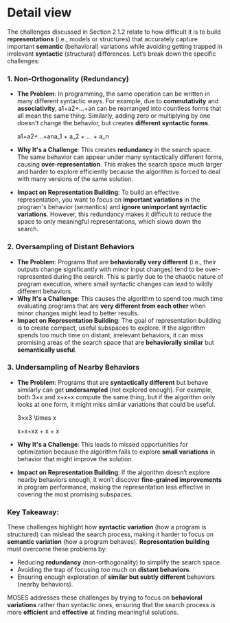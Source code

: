 # Detail view

The challenges discussed in Section 2.1.2 relate to how difficult it is to build **representations** (i.e., models or structures) that accurately capture important **semantic** (behavioral) variations while avoiding getting trapped in irrelevant **syntactic** (structural) differences. Let’s break down the specific challenges:

### 1. **Non-Orthogonality (Redundancy)**

- **The Problem**: In programming, the same operation can be written in many different syntactic ways. For example, due to **commutativity** and **associativity**, a1+a2+...+an can be rearranged into countless forms that all mean the same thing. Similarly, adding zero or multiplying by one doesn't change the behavior, but creates **different syntactic forms**.
    
    a1+a2+...+ana_1 + a_2 + ... + a_n
    
- **Why It's a Challenge**: This creates **redundancy** in the search space. The same behavior can appear under many syntactically different forms, causing **over-representation**. This makes the search space much larger and harder to explore efficiently because the algorithm is forced to deal with many versions of the same solution.
- **Impact on Representation Building**: To build an effective representation, you want to focus on **important variations** in the program's behavior (semantics) and **ignore unimportant syntactic variations**. However, this redundancy makes it difficult to reduce the space to only meaningful representations, which slows down the search.

### 2. **Oversampling of Distant Behaviors**

- **The Problem**: Programs that are **behaviorally very different** (i.e., their outputs change significantly with minor input changes) tend to be over-represented during the search. This is partly due to the chaotic nature of program execution, where small syntactic changes can lead to wildly different behaviors.
- **Why It's a Challenge**: This causes the algorithm to spend too much time evaluating programs that are **very different from each other** when minor changes might lead to better results.
- **Impact on Representation Building**: The goal of representation building is to create compact, useful subspaces to explore. If the algorithm spends too much time on distant, irrelevant behaviors, it can miss promising areas of the search space that are **behaviorally similar** but **semantically useful**.

### 3. **Undersampling of Nearby Behaviors**

- **The Problem**: Programs that are **syntactically different** but behave similarly can get **undersampled** (not explored enough). For example, both 3×x and x+x+x compute the same thing, but if the algorithm only looks at one form, it might miss similar variations that could be useful.
    
    3×x3 \times x
    
    x+x+xx + x + x
    
- **Why It's a Challenge**: This leads to missed opportunities for optimization because the algorithm fails to explore **small variations** in behavior that might improve the solution.
- **Impact on Representation Building**: If the algorithm doesn’t explore nearby behaviors enough, it won’t discover **fine-grained improvements** in program performance, making the representation less effective in covering the most promising subspaces.

### Key Takeaway:

These challenges highlight how **syntactic variation** (how a program is structured) can mislead the search process, making it harder to focus on **semantic variation** (how a program behaves). **Representation building** must overcome these problems by:

- Reducing **redundancy** (non-orthogonality) to simplify the search space.
- Avoiding the trap of focusing too much on **distant behaviors**.
- Ensuring enough exploration of **similar but subtly different** behaviors (nearby behaviors).

MOSES addresses these challenges by trying to focus on **behavioral variations** rather than syntactic ones, ensuring that the search process is more **efficient** and **effective** at finding meaningful solutions.